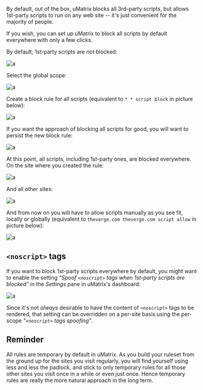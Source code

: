 By default, out of the box, uMatrix blocks all 3rd-party scripts, but allows 1st-party scripts to run on any web site -- it's just convenient for the majority of people.

If you wish, you can set up uMatrix to block all scripts by default everywhere with only a few clicks.

By default, 1st-party scripts are not blocked:

![a](https://user-images.githubusercontent.com/585534/33189052-21868182-d06d-11e7-9447-69a2f12334c4.png)

Select the global scope:

![a](https://user-images.githubusercontent.com/585534/33189061-3a4bea9a-d06d-11e7-99ba-ab95c50f5484.png)

Create a block rule for all scripts (equivalent to `* * script block` in picture below):

![a](https://user-images.githubusercontent.com/585534/33189068-52538652-d06d-11e7-9f3a-3329d0bd74ab.png)

If you want the approach of blocking all scripts for good, you will want to persist the new block rule:

![a](https://user-images.githubusercontent.com/585534/33189093-9d7f32ac-d06d-11e7-9b54-728b7cb048f1.png)

At this point, all scripts, including 1st-party ones, are blocked everywhere. On the site where you created the rule:

![a](https://user-images.githubusercontent.com/585534/33189108-bf860420-d06d-11e7-8617-08f7b9e2b96f.png)

And all other sites:

![a](https://user-images.githubusercontent.com/585534/33189144-123ff018-d06e-11e7-82f2-62920f864660.png)

And from now on you will have to allow scripts manually as you see fit, locally or globally (equivalent to `theverge.com theverge.com script allow` in picture below):

![a](https://user-images.githubusercontent.com/585534/33189212-aab6c5ce-d06e-11e7-9975-a1657fbe7eb9.png)

## `<noscript>` tags

If you want to block 1st-party scripts everywhere by default, you might want to enable the setting _"Spoof `<noscript>` tags when 1st-party scripts are blocked"_ in the _Settings_ pane in uMatrix's dashboard:

![a](https://user-images.githubusercontent.com/585534/33565583-81b505de-d8eb-11e7-89e6-76b344d164e8.png)

Since it's not _always_ desirable to have the content of `<noscript>` tags to be rendered, that setting can be overridden on a per-site basis using the per-scope _"`<noscript>` tags spoofing"_.

## Reminder

All rules are temporary by default in uMatrix. As you build your ruleset from the ground up for the sites you visit regularly, you will find yourself using less and less the padlock, and stick to only temporary rules for all those other sites you visit once in a while or even just once. Hence temporary rules are really the more natural approach in the long term.